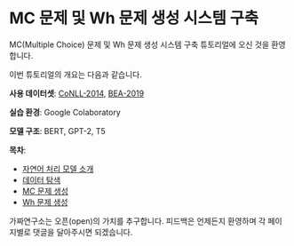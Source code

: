 # MC 문제 및 Wh 문제 생성 시스템 구축 

MC(Multiple Choice) 문제 및 Wh 문제 생성 시스템 구축 튜토리얼에 오신 것을 환영합니다. 

이번 튜토리얼의 개요는 다음과 같습니다.  

**사용 데이터셋**: [CoNLL-2014](https://www.comp.nus.edu.sg/~nlp/conll14st.html), [BEA-2019](https://www.cl.cam.ac.uk/research/nl/bea2019st/)

**실습 환경**: Google Colaboratory

**모델 구조**: BERT, GPT-2, T5

**목차**: 

- [자연어 처리 모델 소개](https://pseudo-lab.github.io/Tutorial-Book/chapters/NLP/Ch1-Introduction.html)
- [데이터 탐색](https://pseudo-lab.github.io/Tutorial-Book/chapters/NLP/Ch2-EDA.html)
- [MC 문제 생성](https://pseudo-lab.github.io/Tutorial-Book/chapters/NLP/Ch3-MC-Question.html)
- [Wh 문제 생성](https://pseudo-lab.github.io/Tutorial-Book/chapters/NLP/Ch4-Wh-Question.html)

가짜연구소는 오픈(open)의 가치를 추구합니다. 피드백은 언제든지 환영하며 각 페이지별로 댓글을 달아주시면 되겠습니다. 